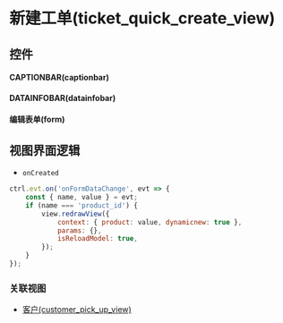 # 新建工单(ticket_quick_create_view)  <!-- {docsify-ignore-all} -->



## 控件
#### CAPTIONBAR(captionbar)
#### DATAINFOBAR(datainfobar)
#### 编辑表单(form)

## 视图界面逻辑
* `onCreated`
```javascript
ctrl.evt.on('onFormDataChange', evt => {
    const { name, value } = evt;
    if (name === 'product_id') {
        view.redrawView({
            context: { product: value, dynamicnew: true },
            params: {},
            isReloadModel: true,
        });
    }
});
```


### 关联视图
  * [客户(customer_pick_up_view)](app/view/customer_pick_up_view)

<script>
 const { createApp } = Vue
  createApp({
    data() {
      return {

      }
    }
  }).use(ElementPlus).mount('#app')
</script>
